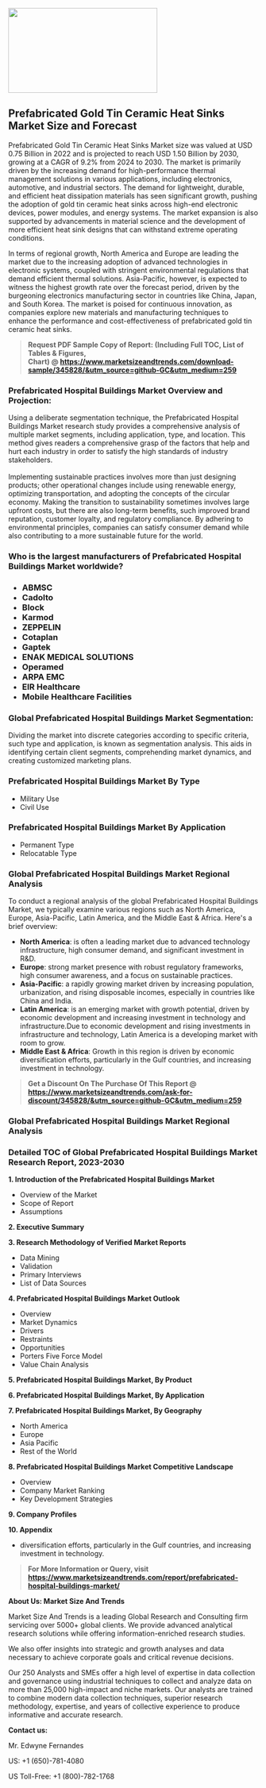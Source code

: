 <p><img class="alignnone size-medium wp-image-20088" src="https://ffe5etoiles.com/wp-content/uploads/2024/12/MST1-300x171.png" alt="" width="300" height="171" /></p><h2>Prefabricated Gold Tin Ceramic Heat Sinks Market Size and Forecast</h2><p>Prefabricated Gold Tin Ceramic Heat Sinks Market size was valued at USD 0.75 Billion in 2022 and is projected to reach USD 1.50 Billion by 2030, growing at a CAGR of 9.2% from 2024 to 2030. The market is primarily driven by the increasing demand for high-performance thermal management solutions in various applications, including electronics, automotive, and industrial sectors. The demand for lightweight, durable, and efficient heat dissipation materials has seen significant growth, pushing the adoption of gold tin ceramic heat sinks across high-end electronic devices, power modules, and energy systems. The market expansion is also supported by advancements in material science and the development of more efficient heat sink designs that can withstand extreme operating conditions.</p><p>In terms of regional growth, North America and Europe are leading the market due to the increasing adoption of advanced technologies in electronic systems, coupled with stringent environmental regulations that demand efficient thermal solutions. Asia-Pacific, however, is expected to witness the highest growth rate over the forecast period, driven by the burgeoning electronics manufacturing sector in countries like China, Japan, and South Korea. The market is poised for continuous innovation, as companies explore new materials and manufacturing techniques to enhance the performance and cost-effectiveness of prefabricated gold tin ceramic heat sinks.</p></p><blockquote id="" class=""><strong>Request PDF Sample Copy of Report: (Including Full TOC, List of Tables &amp; Figures, Chart)&nbsp;@&nbsp;<strong><a href="https://www.marketsizeandtrends.com/download-sample/345828/&utm_source=github-GC&utm_medium=259" target="_blank">https://www.marketsizeandtrends.com/download-sample/345828/&utm_source=github-GC&utm_medium=259</a></strong></strong></blockquote><h3 id="" class="">Prefabricated Hospital Buildings Market&nbsp;Overview and Projection:</h3><p id="" class="">Using a deliberate segmentation technique, the Prefabricated Hospital Buildings Market research study provides a comprehensive analysis of multiple market segments, including application, type, and location. This method gives readers a comprehensive grasp of the factors that help and hurt each industry in order to satisfy the high standards of industry stakeholders. <br /> <br />Implementing sustainable practices involves more than just designing products; other operational changes include using renewable energy, optimizing transportation, and adopting the concepts of the circular economy. Making the transition to sustainability sometimes involves large upfront costs, but there are also long-term benefits, such improved brand reputation, customer loyalty, and regulatory compliance. By adhering to environmental principles, companies can satisfy consumer demand while also contributing to a more sustainable future for the world.</p><h3 id="" class="">Who is the largest manufacturers of&nbsp;Prefabricated Hospital Buildings Market worldwide?</h3><h3 class=""><p><ul><li>ABMSC </li><li> Cadolto </li><li> Block </li><li> Karmod </li><li> ZEPPELIN </li><li> Cotaplan </li><li> Gaptek </li><li> ENAK MEDICAL SOLUTIONS </li><li> Operamed </li><li> ARPA EMC </li><li> EIR Healthcare </li><li> Mobile Healthcare Facilities</li></ul></p></h3><h3 id="" class="">Global&nbsp;Prefabricated Hospital Buildings Market Segmentation:</h3><p id="" class="">Dividing the market into discrete categories according to specific criteria, such type and application, is known as segmentation analysis. This aids in identifying certain client segments, comprehending market dynamics, and creating customized marketing plans.</p><h3 id="" class="">Prefabricated Hospital Buildings Market&nbsp;By Type</h3><p><p><ul><li>Military Use</li><li> Civil Use</p></li></ul></p></p><h3 id="" class="">Prefabricated Hospital Buildings Market&nbsp;By Application</h3><p class=""><p><ul><li>Permanent Type</li><li> Relocatable Type</li></ul></p></p><h3 id="" class="">Global Prefabricated Hospital Buildings Market Regional Analysis</h3><p id="" class="">To conduct a regional analysis of the global Prefabricated Hospital Buildings Market, we typically examine various regions such as North America, Europe, Asia-Pacific, Latin America, and the Middle East &amp; Africa. Here's a brief overview:</p><ul><li><strong>North America</strong>: is often a leading market due to advanced technology infrastructure, high consumer demand, and significant investment in R&amp;D.</li><li><strong>Europe</strong>: strong market presence with robust regulatory frameworks, high consumer awareness, and a focus on sustainable practices.</li><li><strong>Asia-Pacific</strong>: a rapidly growing market driven by increasing population, urbanization, and rising disposable incomes, especially in countries like China and India.</li><li><strong>Latin America</strong>: is an emerging market with growth potential, driven by economic development and increasing investment in technology and infrastructure.Due to economic development and rising investments in infrastructure and technology, Latin America is a developing market with room to grow.</li><li><strong>Middle East &amp; Africa</strong>: Growth in this region is driven by economic diversification efforts, particularly in the Gulf countries, and increasing investment in technology.</li></ul><blockquote id="" class=""><strong>Get a Discount On The Purchase Of This Report @ <strong><a href="https://www.marketsizeandtrends.com/ask-for-discount/345828/&utm_source=github-GC&utm_medium=259" target="_blank">https://www.marketsizeandtrends.com/ask-for-discount/345828/&utm_source=github-GC&utm_medium=259</a></strong></strong></blockquote><h3 id="" class="">Global Prefabricated Hospital Buildings Market Regional Analysis</h3><h3 id="" class="">Detailed TOC of Global Prefabricated Hospital Buildings Market Research Report, 2023-2030</h3><p id="" class=""><strong>1. Introduction of the Prefabricated Hospital Buildings Market</strong></p><ul><li>Overview of the Market</li><li>Scope of Report</li><li>Assumptions</li></ul><p id="" class=""><strong>2. Executive Summary</strong></p><p id="" class=""><strong>3. Research Methodology of Verified Market Reports</strong></p><ul><li>Data Mining</li><li>Validation</li><li>Primary Interviews</li><li>List of Data Sources</li></ul><p id="" class=""><strong>4. Prefabricated Hospital Buildings Market Outlook</strong></p><ul><li>Overview</li><li>Market Dynamics</li><li>Drivers</li><li>Restraints</li><li>Opportunities</li><li>Porters Five Force Model</li><li>Value Chain Analysis</li></ul><p id="" class=""><strong>5. Prefabricated Hospital Buildings Market, By Product</strong></p><p id="" class=""><strong>6. Prefabricated Hospital Buildings Market, By Application</strong></p><p id="" class=""><strong>7. Prefabricated Hospital Buildings Market, By Geography</strong></p><ul><li>North America</li><li>Europe</li><li>Asia Pacific</li><li>Rest of the World</li></ul><p id="" class=""><strong>8. Prefabricated Hospital Buildings Market Competitive Landscape</strong></p><ul><li>Overview</li><li>Company Market Ranking</li><li>Key Development Strategies</li></ul><p id="" class=""><strong>9. Company Profiles</strong></p><p id="" class=""><strong>10. Appendix</strong></p><ul><li>diversification efforts, particularly in the Gulf countries, and increasing investment in technology.</li></ul><blockquote id="" class=""><strong>For More Information or Query, visit <strong><strong><a href="https://www.marketsizeandtrends.com/report/prefabricated-hospital-buildings-market/" target="_blank">https://www.marketsizeandtrends.com/report/prefabricated-hospital-buildings-market/</a></strong></strong></strong></blockquote><p id="" class=""><strong>About Us: Market Size And Trends</strong></p><p id="" class="">Market Size And Trends is a leading Global Research and Consulting firm servicing over 5000+ global clients. We provide advanced analytical research solutions while offering information-enriched research studies.</p><p id="" class="">We also offer insights into strategic and growth analyses and data necessary to achieve corporate goals and critical revenue decisions.</p><p id="" class="">Our 250 Analysts and SMEs offer a high level of expertise in data collection and governance using industrial techniques to collect and analyze data on more than 25,000 high-impact and niche markets. Our analysts are trained to combine modern data collection techniques, superior research methodology, expertise, and years of collective experience to produce informative and accurate research.</p><p id="" class=""><strong>Contact us:</strong></p><p id="" class="">Mr. Edwyne Fernandes</p><p id="" class="">US: +1 (650)-781-4080</p><p id="" class="">US Toll-Free: +1 (800)-782-1768</p>
